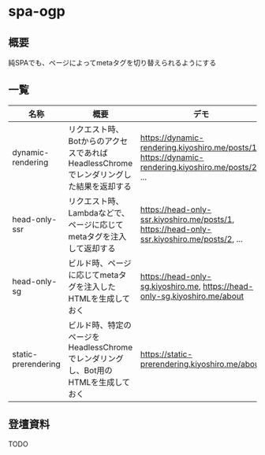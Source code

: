 # spa-ogp

## 概要

純SPAでも、ページによってmetaタグを切り替えられるようにする

## 一覧

| 名称                | 概要                                                                                  | デモ                                                                                                |
| ------------------- | ------------------------------------------------------------------------------------- | --------------------------------------------------------------------------------------------------- |
| dynamic-rendering   | リクエスト時、BotからのアクセスであればHeadlessChromeでレンダリングした結果を返却する | https://dynamic-rendering.kiyoshiro.me/posts/1, https://dynamic-rendering.kiyoshiro.me/posts/2, ... |
| head-only-ssr       | リクエスト時、Lambdaなどで、ページに応じてmetaタグを注入して返却する                  | https://head-only-ssr.kiyoshiro.me/posts/1, https://head-only-ssr.kiyoshiro.me/posts/2, ...         |
| head-only-sg        | ビルド時、ページに応じてmetaタグを注入したHTMLを生成しておく                          | https://head-only-sg.kiyoshiro.me, https://head-only-sg.kiyoshiro.me/about                          |
| static-prerendering | ビルド時、特定のページをHeadlessChromeでレンダリングし、Bot用のHTMLを生成しておく     | https://static-prerendering.kiyoshiro.me/about                                                      |

## 登壇資料

TODO
